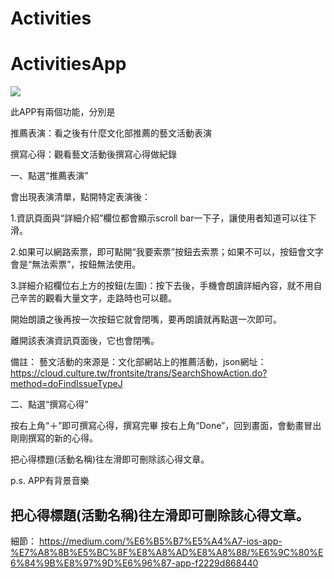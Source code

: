 # Activities

# ActivitiesApp

![](https://cdn-images-1.medium.com/max/800/1*ty_IvNzJmEsBggTakjpjfg.gif)

此APP有兩個功能，分別是

推薦表演：看之後有什麼文化部推薦的藝文活動表演

撰寫心得：觀看藝文活動後撰寫心得做紀錄

一、點選“推薦表演”

會出現表演清單，點開特定表演後：

1.資訊頁面與“詳細介紹”欄位都會顯示scroll bar一下子，讓使用者知道可以往下滑。

2.如果可以網路索票，即可點開“我要索票”按鈕去索票；如果不可以，按鈕會文字會是“無法索票”，按鈕無法使用。


3.詳細介紹欄位右上方的按鈕(左圖)：按下去後，手機會朗讀詳細內容，就不用自己辛苦的觀看大量文字，走路時也可以聽。

開始朗讀之後再按一次按鈕它就會閉嘴，要再朗讀就再點選一次即可。

離開該表演資訊頁面後，它也會閉嘴。

備註：
藝文活動的來源是：文化部網站上的推薦活動，json網址：https://cloud.culture.tw/frontsite/trans/SearchShowAction.do?method=doFindIssueTypeJ

二、點選“撰寫心得”

按右上角“＋”即可撰寫心得，撰寫完畢 按右上角“Done”，回到畫面，會動畫冒出剛剛撰寫的新的心得。

把心得標題(活動名稱)往左滑即可刪除該心得文章。



p.s. APP有背景音樂

把心得標題(活動名稱)往左滑即可刪除該心得文章。
-----

細節：
https://medium.com/%E6%B5%B7%E5%A4%A7-ios-app-%E7%A8%8B%E5%BC%8F%E8%A8%AD%E8%A8%88/%E6%9C%80%E6%84%9B%E8%97%9D%E6%96%87-app-f2229d868440
